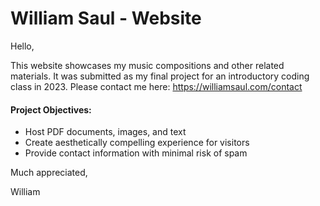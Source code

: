 # William Saul - Website

Hello,

This website showcases my music compositions and other related materials. It was submitted as my final project for an introductory coding class in 2023. Please contact me here: https://williamsaul.com/contact

#### Project Objectives:

* Host PDF documents, images, and text
* Create aesthetically compelling experience for visitors
* Provide contact information with minimal risk of spam

Much appreciated,

William